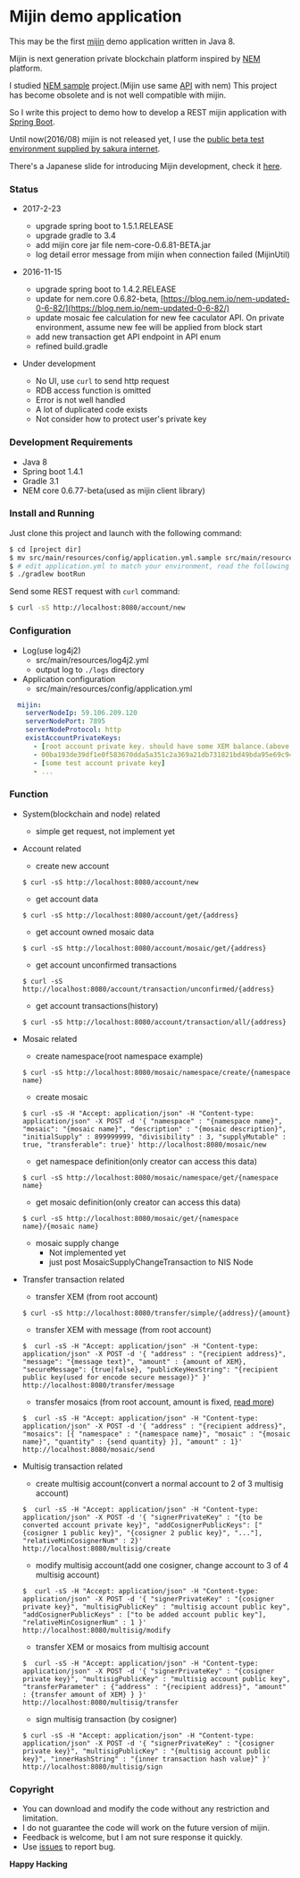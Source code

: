 # Mijin demo application

This may be the first [mijin](http://mijin.io/ja/) demo application written in Java 8.

Mijin is next generation private blockchain platform inspired by [NEM](http://nem.io/) platform.

I studied [NEM sample](https://github.com/BloodyRookie/nem-samples) project.(Mijin use same [API](http://bob.nem.ninja/docs/) with nem) This project has become obsolete and is not well compatible with mijin.

So I write this project to demo how to develop a REST mijin application with [Spring Boot](http://projects.spring.io/spring-boot/).

Until now(2016/08) mijin is not released yet, I use the [public beta test environment supplied by sakura internet](http://mijin.io/ja/mijin-cloud-chain-beta-test).

There's a Japanese slide for introducing Mijin development, check it [here](https://github.com/sjitech/mijin-dev-slide).

### Status ###

* 2017-2-23
    + upgrade spring boot to 1.5.1.RELEASE
    + upgrade gradle to 3.4
    + add mijin core jar file nem-core-0.6.81-BETA.jar
    + log detail error message from mijin when connection failed (MijinUtil)

* 2016-11-15
    + upgrade spring boot to 1.4.2.RELEASE
    + update for nem.core 0.6.82-beta, [https://blog.nem.io/nem-updated-0-6-82/](https://blog.nem.io/nem-updated-0-6-82/)
    + update mosaic fee calculation for new fee caculator API. On private environment, assume new fee will be applied from block start
    + add new transaction get API endpoint in API enum
    + refined build.gradle

* Under development
    + No UI, use `curl` to send http request
    + RDB access function is omitted
    + Error is not well handled
    + A lot of duplicated code exists
    + Not consider how to protect user's private key

### Development Requirements ###

* Java 8
* Spring boot 1.4.1
* Gradle 3.1
* NEM core 0.6.77-beta(used as mijin client library)

### Install and Running ###

Just clone this project and launch with the following command:

```bash
$ cd [project dir]
$ mv src/main/resources/config/application.yml.sample src/main/resources/config/application.yml
$ # edit application.yml to match your environment, read the following configuration section
$ ./gradlew bootRun
```

Send some REST request with `curl` command:

```bash
$ curl -sS http://localhost:8080/account/new
```

### Configuration ###

* Log(use log4j2)
    + src/main/resources/log4j2.yml
    + output log to `./logs` directory
* Application configuration
    + src/main/resources/config/application.yml

```yml
  mijin:
    serverNodeIp: 59.106.209.120
    serverNodePort: 7895
    serverNodeProtocol: http
    existAccountPrivateKeys:
      - [root account private key. should have some XEM balance.(above 10000XEM is preferred)]
      - 00ba193de39df1e0f583670dda5a351c2a369a21db731821bd49bda95e69c944b3
      - [some test account private key]
      - ...
```


### Function ###

* System(blockchain and node) related
    + simple get request, not implement yet
* Account related
    + create new account

    ```
    $ curl -sS http://localhost:8080/account/new
    ```

    + get account data

    ```
    $ curl -sS http://localhost:8080/account/get/{address}
    ```

    + get account owned mosaic data

    ```
    $ curl -sS http://localhost:8080/account/mosaic/get/{address}
    ```

    + get account unconfirmed transactions

    ```
    $ curl -sS http://localhost:8080/account/transaction/unconfirmed/{address}
    ```

    + get account transactions(history)

    ```
    $ curl -sS http://localhost:8080/account/transaction/all/{address}
    ```

* Mosaic related
    + create namespace(root namespace example)

    ```
    $ curl -sS http://localhost:8080/mosaic/namespace/create/{namespace name}
    ```

    + create mosaic

    ```
    $ curl -sS -H "Accept: application/json" -H "Content-type: application/json" -X POST -d '{ "namespace" : "{namespace name}", "mosaic": "{mosaic name}", "description" : "{mosaic description}", "initialSupply" : 899999999, "divisibility" : 3, "supplyMutable" : true, "transferable": true}' http://localhost:8080/mosaic/new
    ```

    + get namespace definition(only creator can access this data)

    ```
    $ curl -sS http://localhost:8080/mosaic/namespace/get/{namespace name}
    ```

    + get mosaic definition(only creator can access this data)

    ```
    $ curl -sS http://localhost:8080/mosaic/get/{namespace name}/{mosaic name}
    ```

    + mosaic supply change
        - Not implemented yet
        - just post MosaicSupplyChangeTransaction to NIS Node

* Transfer transaction related
    + transfer XEM (from root account)

    ```
    $ curl -sS http://localhost:8080/transfer/simple/{address}/{amount}
    ```

    + transfer XEM with message (from root account)

    ```
    $  curl -sS -H "Accept: application/json" -H "Content-type: application/json" -X POST -d '{ "address" : "{recipient address}", "message": "{message text}", "amount" : {amount of XEM},  "secureMessage": {true|false}, "publicKeyHexString": "{recipient public key(used for encode secure message)}" }' http://localhost:8080/transfer/message
    ```

    + transfer mosaics (from root account, amount is fixed, [read more](http://bob.nem.ninja/docs/#version-2-transfer-transactions))

    ```
    $  curl -sS -H "Accept: application/json" -H "Content-type: application/json" -X POST -d '{ "address" : "{recipient address}", "mosaics": [{ "namespace" : "{namespace name}", "mosaic" : "{mosaic name}", "quantity" : {send quantity} }], "amount" : 1}' http://localhost:8080/mosaic/send
    ```

* Multisig transaction related
    + create multisig account(convert a normal account to 2 of 3 multisig account)

    ```
    $  curl -sS -H "Accept: application/json" -H "Content-type: application/json" -X POST -d '{ "signerPrivateKey" : "{to be converted account private key}", "addCosignerPublicKeys": ["{cosigner 1 public key}", "{cosigner 2 public key}", "..."], "relativeMinCosignerNum" : 2}' http://localhost:8080/multisig/create
    ```

    + modify multisig account(add one cosigner, change account to 3 of 4 multisig account)

    ```
    $  curl -sS -H "Accept: application/json" -H "Content-type: application/json" -X POST -d '{ "signerPrivateKey" : "{cosigner private key}", "multisigPublicKey" : "multisig account public key", "addCosignerPublicKeys" : ["to be added account public key"], "relativeMinCosignerNum" : 1 }' http://localhost:8080/multisig/modify
    ```


    + transfer XEM or mosaics from multisig account

    ```
    $  curl -sS -H "Accept: application/json" -H "Content-type: application/json" -X POST -d '{ "signerPrivateKey" : "{cosigner private key}", "multisigPublicKey" : "multisig account public key", "transferParameter" : {"address" : "{recipient address}", "amount" : {transfer amount of XEM} } }' http://localhost:8080/multisig/transfer
    ```

    + sign multisig transaction (by cosigner)

    ```
    $ curl -sS -H "Accept: application/json" -H "Content-type: application/json" -X POST -d '{ "signerPrivateKey" : "{cosigner private key}", "multisigPublicKey" : "{multisig account public key}", "innerHashString" : "{inner transaction hash value}" }' http://localhost:8080/multisig/sign
    ```

### Copyright ###

* You can download and modify the code without any restriction and limitation.
* I do not guarantee the code will work on the future version of mijin.
* Feedback is welcome, but I am not sure response it quickly.
* Use [issues](https://bitbucket.org/samfisher/mijin-demo-backend/issues?status=new&status=open) to report bug.

**Happy Hacking**
